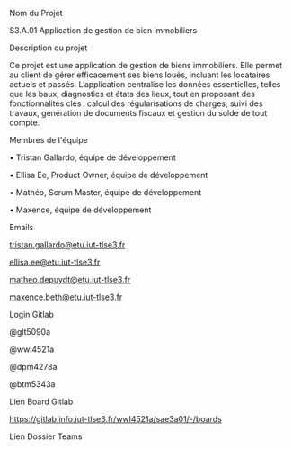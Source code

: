 Nom du Projet

S3.A.01 Application de gestion de bien immobiliers

Description du projet

Ce projet est une application de gestion de biens immobiliers. Elle permet au client de gérer efficacement ses biens loués, incluant les locataires actuels et passés. L’application centralise les données essentielles, telles que les baux, diagnostics et états des lieux, tout en proposant des fonctionnalités clés : calcul des régularisations de charges, suivi des travaux, génération de documents fiscaux et gestion du solde de tout compte.

Membres de l'équipe

•	Tristan Gallardo, équipe de développement 

•	Ellisa Ee, Product Owner, équipe de développement

•	Mathéo, Scrum Master, équipe de développement

•	Maxence, équipe de développement

Emails 

tristan.gallardo@etu.iut-tlse3.fr

ellisa.ee@etu.iut-tlse3.fr

matheo.depuydt@etu.iut-tlse3.fr

maxence.beth@etu.iut-tlse3.fr

Login Gitlab

@glt5090a

@wwl4521a

@dpm4278a

@btm5343a

Lien Board Gitlab

https://gitlab.info.iut-tlse3.fr/wwl4521a/sae3a01/-/boards

Lien Dossier Teams







